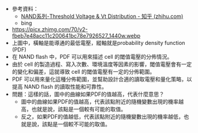- 參考資料：
	- [NAND系列-Threshold Voltage & Vt Distribution - 知乎 (zhihu.com)](https://zhuanlan.zhihu.com/p/77975234)
	- bing
- https://picx.zhimg.com/70/v2-fbeb7e48acc11c200641bc78e7926527_1440w.webp
- 上圖中，橫軸是能導通的最低電壓，縱軸就是probability density function (PDF)
- 在 NAND flash 中，PDF 可以用來描述 cell 的閾值電壓的分佈情況。
- 由於 cell 的製造過程、寫入次數、環境溫度等因素的影響，閾值電壓會有一定的變化和偏差，這就導致 cell 的閾值電壓有一定的分佈範圍。
- PDF 可以用來量化這種分佈範圍，並幫助設計合適的讀取電壓和量化策略，以提高 NAND flash 的讀取性能和可靠性。
- 問題：這樣的話，圖中的曲線如果PDF的值越高，代表什麼意思？
	- 圖中的曲線如果PDF的值越高，代表該點附近的隨機變數出現的機率越高，也就是說，該點是一個較有可能的取值。
	- 反之，如果PDF的值越低，代表該點附近的隨機變數出現的機率越低，也就是說，該點是一個較不可能的取值。